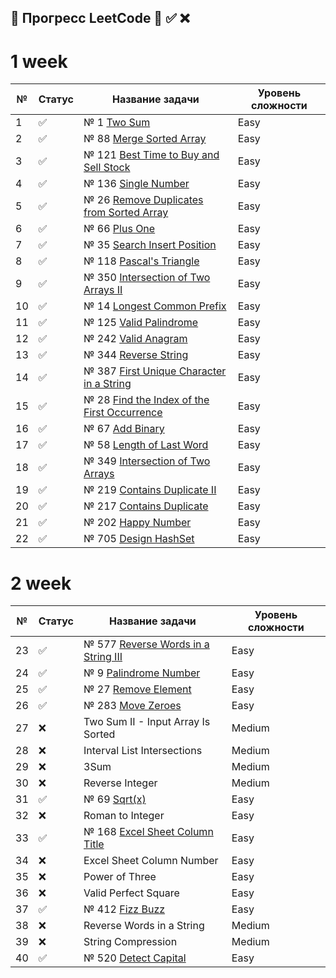 ## 📌 Прогресс LeetCode 🔄 ✅ ❌

# 1 week

| №  | Статус | Название задачи                                                       | Уровень сложности |
|----|--------|-----------------------------------------------------------------------|-------------------|
| 1  | ✅      | № 1 [Two Sum](src/Java/J1/TwoSumWithMap.java)                         | Easy              |
| 2  | ✅      | № 88 [Merge Sorted Array](src/Java/J88/Main.java)                     | Easy              |
| 3  | ✅      | № 121 [Best Time to Buy and Sell Stock](src/Java/J121/Main.java)      | Easy              |
| 4  | ✅      | № 136 [Single Number](src/Java/J136/Main.java)                        | Easy              |
| 5  | ✅      | № 26 [Remove Duplicates from Sorted Array](src/Java/J26/Main.java)    | Easy              |
| 6  | ✅      | № 66 [Plus One](src/Java/J66/Main.java)                               | Easy              |
| 7  | ✅      | № 35 [Search Insert Position](src/Java/J35/Main.java)                 | Easy              |
| 8  | ✅      | № 118 [Pascal's Triangle](src/Java/J118/Main.java)                    | Easy              |
| 9  | ✅      | № 350 [Intersection of Two Arrays II](src/Java/J350/Main.java)        | Easy              |
| 10 | ✅      | № 14 [Longest Common Prefix](src/Java/J14/Main.java)                  | Easy              |
| 11 | ✅      | № 125 [Valid Palindrome](src/Java/J125/Main.java)                     | Easy              |
| 12 | ✅      | № 242 [Valid Anagram](src/Java/J242/Main.java)                        | Easy              |
| 13 | ✅      | № 344 [Reverse String](src/Java/J344/Main.java)                       | Easy              |
| 14 | ✅      | № 387 [First Unique Character in a String](src/Java/J387/Main.java)   | Easy              |
| 15 | ✅      | № 28 [Find the Index of the First Occurrence](src/Java/J28/Main.java) | Easy              |
| 16 | ✅      | № 67 [Add Binary](src/Java/J67/Solution.java)                         | Easy              |
| 17 | ✅      | № 58 [Length of Last Word](src/Java/J58/Solution.java)                | Easy              |
| 18 | ✅      | № 349 [Intersection of Two Arrays](src/Java/J349/Solution.java)       | Easy              |
| 19 | ✅      | № 219 [Contains Duplicate II](src/Java/J219/Solution.java)            | Easy              |
| 20 | ✅      | № 217 [Contains Duplicate](src/Java/J217/Solution.java)               | Easy              |
| 21 | ✅      | № 202 [Happy Number](src/Java/J202/Solution.java)                     | Easy              |
| 22 | ✅      | № 705 [Design HashSet](src/Java/J705/MyHashSet.java)                  | Easy              |

# 2 week

| №  | Статус | Название задачи                                                    | Уровень сложности |
|----|--------|--------------------------------------------------------------------|-------------------|
| 23 | ✅      | № 577 [Reverse Words in a String III](src/Java/J577/Solution.java) | Easy              |
| 24 | ✅      | № 9  [Palindrome Number](src/Java/j9/Solution.java)                | Easy              |
| 25 | ✅      | № 27 [Remove Element](src/Java/j27/Solution.java)                  | Easy              |
| 26 | ✅      | № 283 [Move Zeroes](src/Java/j283/Solution.java)                   | Easy              |
| 27 | ❌      | Two Sum II - Input Array Is Sorted                                 | Medium            |
| 28 | ❌      | Interval List Intersections                                        | Medium            |
| 29 | ❌      | 3Sum                                                               | Medium            |
| 30 | ❌      | Reverse Integer                                                    | Medium            |
| 31 | ✅      | № 69 [Sqrt(x)](src/Java/j69/Solution.java)                         | Easy              |
| 32 | ❌      | Roman to Integer                                                   | Easy              |
| 33 | ✅      | № 168 [Excel Sheet Column Title](src/Java/j168/Solution.java)      | Easy              |
| 34 | ❌      | Excel Sheet Column Number                                          | Easy              |
| 35 | ❌      | Power of Three                                                     | Easy              |
| 36 | ❌      | Valid Perfect Square                                               | Easy              |
| 37 | ✅      | № 412 [Fizz Buzz](src/Java/j412/Solution.java)                     | Easy              |
| 38 | ❌      | Reverse Words in a String                                          | Medium            |
| 39 | ❌      | String Compression                                                 | Medium            |
| 40 | ✅      | № 520 [Detect Capital](src/Java/j520/Solution.java)                | Easy              |
